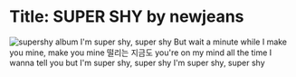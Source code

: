 # Title: SUPER SHY by newjeans
![supershy album](./supershy)
I'm super shy, super shy
But wait a minute while I make you mine, make you mine
떨리는 지금도 you're on my mind all the time
I wanna tell you but I'm super shy, super shy
I'm super shy, super shy
